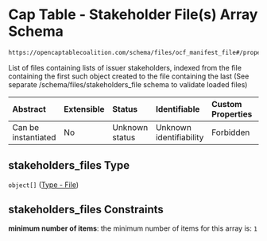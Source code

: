 # Cap Table - Stakeholder File(s) Array Schema

```txt
https://opencaptablecoalition.com/schema/files/ocf_manifest_file#/properties/stakeholders_files
```

List of files containing lists of issuer stakeholders, indexed from the file containing the first such object created to the file containing the last (See separate /schema/files/stakeholders_file schema to validate loaded files)

| Abstract            | Extensible | Status         | Identifiable            | Custom Properties | Additional Properties | Access Restrictions | Defined In                                                                                            |
| :------------------ | :--------- | :------------- | :---------------------- | :---------------- | :-------------------- | :------------------ | :---------------------------------------------------------------------------------------------------- |
| Can be instantiated | No         | Unknown status | Unknown identifiability | Forbidden         | Allowed               | none                | [OCFManifestFile.schema.json*](../../schema/files/OCFManifestFile.schema.json "open original schema") |

## stakeholders_files Type

`object[]` ([Type - File](ocfmanifestfile-properties-cap-table---stock-plans-files-array-type---file.md))

## stakeholders_files Constraints

**minimum number of items**: the minimum number of items for this array is: `1`
